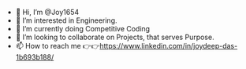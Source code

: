 - 👋 Hi, I’m @Joy1654
- 👀 I’m interested in Engineering.
- 🌱 I’m currently doing Competitive Coding
- 💞️ I’m looking to collaborate on Projects, that serves Purpose. 
- 📫 How to reach me 👉👉https://www.linkedin.com/in/joydeep-das-1b693b188/

<!---
Joy1654/Joy1654 is a ✨ special ✨ repository because its `README.md` (this file) appears on your GitHub profile.
You can click the Preview link to take a look at your changes.
--->
